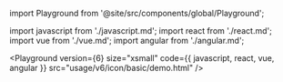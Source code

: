 import Playground from '@site/src/components/global/Playground';

import javascript from './javascript.md';
import react from './react.md';
import vue from './vue.md';
import angular from './angular.md';

<Playground
version={6}
size="xsmall"
code={{ javascript, react, vue, angular }}
src="usage/v6/icon/basic/demo.html"
/>
